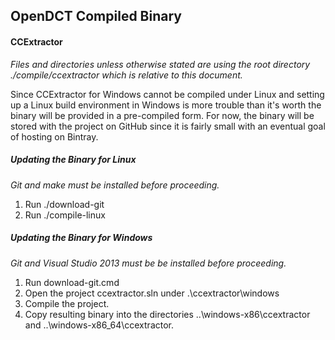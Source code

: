 ## OpenDCT Compiled Binary

#### CCExtractor
*Files and directories unless otherwise stated are using the root
 directory ./compile/ccextractor which is relative to this document.*

Since CCExtractor for Windows cannot be compiled under Linux and setting
up a Linux build environment in Windows is more trouble than it's worth
the binary will be provided in a pre-compiled form. For now, the binary
will be stored with the project on GitHub since it is fairly small with
an eventual goal of hosting on Bintray.
 
##### Updating the Binary for Linux
*Git and make must be installed before proceeding.*

1. Run ./download-git
2. Run ./compile-linux

##### Updating the Binary for Windows
*Git and Visual Studio 2013 must be be installed before proceeding.*

1. Run download-git.cmd
2. Open the project ccextractor.sln under .\ccextractor\windows
3. Compile the project.
4. Copy resulting binary into the directories
   ..\windows-x86\ccextractor and ..\windows-x86_64\ccextractor.